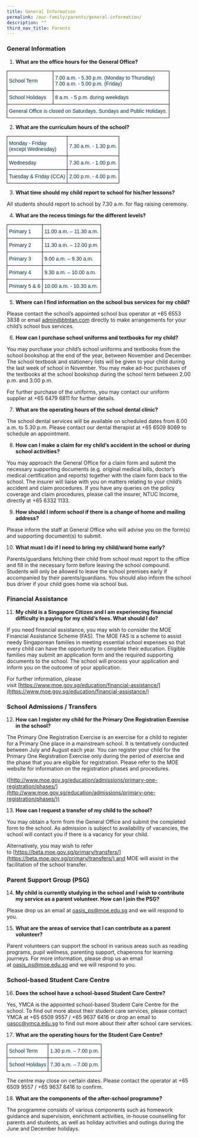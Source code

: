 ```yaml
---
title: General Information
permalink: /our-family/parents/general-information/
description: ""
third_nav_title: Parents
---
```

### General Information

1.  **What are the office hours for the General Office?**

<style type="text/css">
.tg  {border-collapse:collapse;border-spacing:0;}
.tg td{border-color:black;border-style:solid;border-width:1px;font-family:Arial, sans-serif;font-size:14px;
  overflow:hidden;padding:10px 5px;word-break:normal;}
.tg th{border-color:black;border-style:solid;border-width:1px;font-family:Arial, sans-serif;font-size:14px;
  font-weight:normal;overflow:hidden;padding:10px 5px;word-break:normal;}
.tg .tg-67ya{background-color:#FFF;color:#002D46;text-align:left;vertical-align:middle}
.tg .tg-vd2a{background-color:#FFF;color:#002D46;text-align:left;vertical-align:top}
</style>
<table class="tg">
<thead>
  <tr>
    <th class="tg-67ya">School Term<br></th>
    <th class="tg-vd2a"><span style="background-color:initial">7.00 a.m. - 5.30 p.m. (Monday to Thursday)</span><br><span style="background-color:initial">7.00 a.m. - 5.00 p.m. (Friday)</span></th>
  </tr>
</thead>
<tbody>
  <tr>
    <td class="tg-67ya">School Holidays<br></td>
    <td class="tg-67ya">8 a.m. - 5 p.m. during weekdays<br></td>
  </tr>
  <tr>
    <td class="tg-67ya" colspan="2">General Office is closed on Saturdays, Sundays and Public Holidays.<br></td>
  </tr>
</tbody>
</table>

2. **What are the curriculum hours of the school?**

<style type="text/css">
.tg  {border-collapse:collapse;border-spacing:0;}
.tg td{border-color:black;border-style:solid;border-width:1px;font-family:Arial, sans-serif;font-size:14px;
  overflow:hidden;padding:10px 5px;word-break:normal;}
.tg th{border-color:black;border-style:solid;border-width:1px;font-family:Arial, sans-serif;font-size:14px;
  font-weight:normal;overflow:hidden;padding:10px 5px;word-break:normal;}
.tg .tg-67ya{background-color:#FFF;color:#002D46;text-align:left;vertical-align:middle}
</style>
<table class="tg">
<thead>
  <tr>
    <th class="tg-67ya">Monday - Friday<br>(except Wednesday)<br></th>
    <th class="tg-67ya">7.30 a.m. - 1.30 p.m.<br></th>
  </tr>
</thead>
<tbody>
  <tr>
    <td class="tg-67ya">Wednesday<br></td>
    <td class="tg-67ya">7.30 a.m. - 1.00 p.m.<br></td>
  </tr>
  <tr>
    <td class="tg-67ya">Tuesday & Friday (CCA)</td>
    <td class="tg-67ya">2.00 p.m. - 4.00 p.m.</td>
  </tr>
</tbody>
</table>

3. **What time should my child report to school for his/her lessons?**
    
All students should report to school by 7.30 a.m. for flag raising ceremony.

4. **What are the recess timings for the different levels?**

<style type="text/css">
.tg  {border-collapse:collapse;border-spacing:0;}
.tg td{border-color:black;border-style:solid;border-width:1px;font-family:Arial, sans-serif;font-size:14px;
  overflow:hidden;padding:10px 5px;word-break:normal;}
.tg th{border-color:black;border-style:solid;border-width:1px;font-family:Arial, sans-serif;font-size:14px;
  font-weight:normal;overflow:hidden;padding:10px 5px;word-break:normal;}
.tg .tg-67ya{background-color:#FFF;color:#002D46;text-align:left;vertical-align:middle}
</style>
<table class="tg">
<thead>
  <tr>
    <th class="tg-67ya">Primary 1<br></th>
    <th class="tg-67ya">11.00 a.m. – 11.30 a.m.<br></th>
  </tr>
</thead>
<tbody>
  <tr>
    <td class="tg-67ya">Primary 2<br></td>
    <td class="tg-67ya">11.30 a.m. – 12.00 p.m.<br></td>
  </tr>
  <tr>
    <td class="tg-67ya">Primary 3</td>
    <td class="tg-67ya">9.00 a.m. – 9.30 a.m.</td>
  </tr>
  <tr>
    <td class="tg-67ya">Primary 4</td>
    <td class="tg-67ya">9.30 a.m. – 10.00 a.m.</td>
  </tr>
  <tr>
    <td class="tg-67ya">Primary 5 &amp; 6</td>
    <td class="tg-67ya">10.00 a.m. - 10.30 a.m.</td>
  </tr>
</tbody>
</table>

5. **Where can I find information on the school bus services for my child?**
    
Please contact the school’s appointed school bus operator at +65 6553 3838 or email [admin@btntan.com](mailto:admin@btntan.com) directly to make arrangements for your child’s school bus services.
		
6. **How can I purchase school uniforms and textbooks for my child?**
    
You may purchase your child’s school uniforms and textbooks from the school bookshop at the end of the year, between November and December. The school textbook and stationery lists will be given to your child during the last week of school in November. You may make ad-hoc purchases of the textbooks at the school bookshop during the school term between 2.00 p.m. and 3.00 p.m.
    
For further purchase of the uniforms, you may contact our uniform supplier at +65 6479 6811 for further details.

7. **What are the operating hours of the school dental clinic?**
    
The school dental services will be available on scheduled dates from 8.00 a.m. to 5.30 p.m. Please contact our dental therapist at +65 6509 8069 to schedule an appointment.
		
8. **How can I make a claim for my child’s accident in the school or during school activities?**
    
You may approach the General Office for a claim form and submit the necessary supporting documents (e.g. original medical bills, doctor’s medical certification and reports) together with the claim form back to the school. The insurer will liaise with you on matters relating to your child’s accident and claim procedures. If you have any queries on the policy coverage and claim procedures, please call the insurer, NTUC Income, directly at +65 6332 1133.
		
9. **How should I inform school if there is a change of home and mailing address?**
    
Please inform the staff at General Office who will advise you on the form(s) and supporting document(s) to submit.

10. **What must I do if I need to bring my child/ward home early?**
    
Parents/guardians fetching their child from school must report to the office and fill in the necessary form before leaving the school compound. Students will only be allowed to leave the school premises early if accompanied by their parents/guardians. You should also inform the school bus driver if your child goes home via school bus.

### Financial Assistance

11. **My child is a Singapore Citizen and I am experiencing financial difficulty in paying for my child’s fees. What should I do?**
    
If you need financial assistance, you may wish to consider the MOE Financial Assistance Scheme (FAS). The MOE FAS is a scheme to assist needy Singaporean families in meeting essential school expenses so that every child can have the opportunity to complete their education. Eligible families may submit an application form and the required supporting documents to the school. The school will process your application and inform you on the outcome of your application.
    
For further information, please visit [https://www.moe.gov.sg/education/financial-assistance/](https://www.moe.gov.sg/education/financial-assistance/)
		
### School Admissions / Transfers

12. **How can I register my child for the Primary One Registration Exercise in the school?**
    
The Primary One Registration Exercise is an exercise for a child to register for a Primary One place in a mainstream school. It is tentatively conducted between July and August each year. You can register your child for the Primary One Registration Exercise only during the period of exercise and the phase that you are eligible for registration. Please refer to the MOE website for information on the registration phases and procedures.
    
([http://www.moe.gov.sg/education/admissions/primary-one-registration/phases/](http://www.moe.gov.sg/education/admissions/primary-one-registration/phases/))

13. **How can I request a transfer of my child to the school?**
    
You may obtain a form from the General Office and submit the completed form to the school. As admission is subject to availability of vacancies, the school will contact you if there is a vacancy for your child.
    
Alternatively, you may wish to refer to [https://beta.moe.gov.sg/primary/transfers/](https://beta.moe.gov.sg/primary/transfers/) and MOE will assist in the facilitation of the school transfer.

### Parent Support Group (PSG)

14. **My child is currently studying in the school and I wish to contribute my service as a parent volunteer. How can I join the PSG?**
    
Please drop us an email at [oasis_ps@moe.edu.sg](mailto:oasis_ps@moe.edu.sg) and we will respond to you.

15. **What are the areas of service that I can contribute as a parent volunteer?**
    
Parent volunteers can support the school in various areas such as reading programs, pupil wellness, parenting support, chaperons for learning journeys. For more information, please drop us an email at [oasis_ps@moe.edu.sg](mailto:oasis_ps@moe.edu.sg) and we will respond to you.

### School-based Student Care Centre

16. **Does the school have a school-based Student Care Centre?**
    
Yes, YMCA is the appointed school-based Student Care Centre for the school. To find out more about their student care services, please contact YMCA at +65 6509 9557 / +65 9637 6416 or drop an email to [oascc@ymca.edu.sg](mailto:oascc@ymca.edu.sg) to find out more about their after school care services.

17. **What are the operating hours for the Student Care Centre?**

<style type="text/css">
.tg  {border-collapse:collapse;border-spacing:0;}
.tg td{border-color:black;border-style:solid;border-width:1px;font-family:Arial, sans-serif;font-size:14px;
  overflow:hidden;padding:10px 5px;word-break:normal;}
.tg th{border-color:black;border-style:solid;border-width:1px;font-family:Arial, sans-serif;font-size:14px;
  font-weight:normal;overflow:hidden;padding:10px 5px;word-break:normal;}
.tg .tg-67ya{background-color:#FFF;color:#002D46;text-align:left;vertical-align:middle}
</style>
<table class="tg">
<thead>
  <tr>
    <th class="tg-67ya">School Term<br></th>
    <th class="tg-67ya">1.30 p.m. – 7.00 p.m.<br></th>
  </tr>
</thead>
<tbody>
  <tr>
    <td class="tg-67ya">School Holidays<br></td>
    <td class="tg-67ya">7.30 a.m. – 7.00 p.m.</td>
  </tr>
</tbody>
</table>

The centre may close on certain dates. Please contact the operator at +65 6509 9557 / +65 9637 6416 to confirm.

18. **What are the components of the after-school programme?**
    
The programme consists of various components such as homework guidance and supervision, enrichment activities, in-house counselling for parents and students, as well as holiday activities and outings during the June and December holidays.